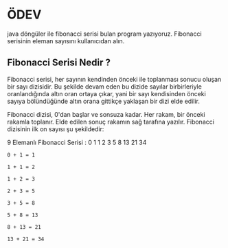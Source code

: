# ÖDEV

java döngüler ile fibonacci serisi bulan program yazıyoruz.
Fibonacci serisinin eleman sayısını kullanıcıdan alın.

## Fibonacci Serisi Nedir ?
Fibonacci serisi, her sayının kendinden önceki ile toplanması sonucu oluşan bir sayı dizisidir.
Bu şekilde devam eden bu dizide sayılar birbirleriyle oranlandığında altın oran ortaya çıkar,
yani bir sayı kendisinden önceki sayıya bölündüğünde altın orana gittikçe yaklaşan bir dizi elde edilir.

Fibonacci dizisi, 0'dan başlar ve sonsuza kadar. Her rakam, bir önceki rakamla toplanır.
Elde edilen sonuç rakamın sağ tarafına yazılır. Fibonacci dizisinin ilk on sayısı şu şekildedir:

9 Elemanlı Fibonacci Serisi : 0 1 1 2 3 5 8 13 21 34
 ````
0 + 1 = 1

1 + 1 = 2

1 + 2 = 3

2 + 3 = 5

3 + 5 = 8

5 + 8 = 13

8 + 13 = 21

13 + 21 = 34
````
